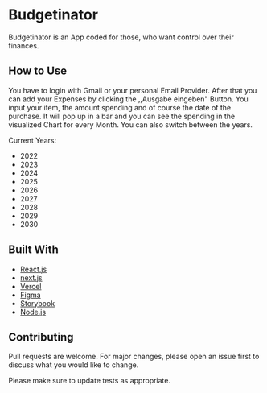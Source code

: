 
# Budgetinator

Budgetinator is an App coded for those, who want control over their finances.

## How to Use

You have to login with Gmail or your personal Email Provider. After that you can add your Expenses by clicking the ,,Ausgabe eingeben" Button. You input your item, the amount spending and of course the date of the purchase. It will pop up in a bar and you can see the spending in the visualized Chart for every Month.
You can also switch between the years. 

Current Years:

* 2022
* 2023
* 2024
* 2025
* 2026
* 2027
* 2028
* 2029
* 2030



## Built With

* [React.js](https://reactjs.org/)
* [next.js](https://nextjs.org/)
* [Vercel](https://vercel.com/dashboard)
* [Figma](https://www.figma.com/)
* [Storybook](https://storybook.js.org/)
* [Node.js](https://nodejs.org/en/)






## Contributing
Pull requests are welcome. For major changes, please open an issue first to discuss what you would like to change.

Please make sure to update tests as appropriate.
